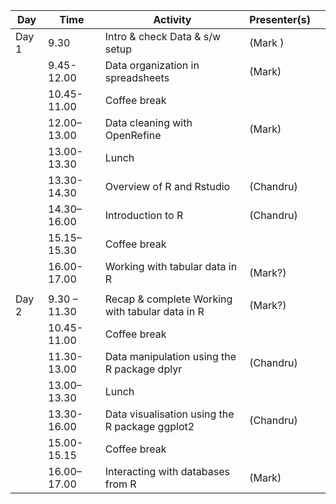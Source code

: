 | Day  | Time       | Activity                 | Presenter(s)|   |
|-------|--------------|-------------------------------------------------|------------------|---|
| Day 1 | 9.30         | Intro & check Data & s/w setup                  | (Mark ) |   |
|       | 9.45-12.00   | Data organization in spreadsheets               | (Mark)          |   |
|       | 10.45-11.00  |   Coffee break                        |     |   |
|       | 12.00–13.00  | Data cleaning with OpenRefine                   | (Mark)           |   |
|       | 13.00-13.30  | Lunch                                           |                  |   |
|       | 13.30-14.30 | Overview of R and Rstudio                       | (Chandru)           |   |
|       | 14.30–16.00  | Introduction to R                               | (Chandru)         |   |
|       | 15.15–15.30  | Coffee break                                    |                  |   |
|       | 16.00-17.00  | Working with tabular data in R                  | (Mark?)         |   |
|       |              |                                                 |                  |   |
| Day 2 | 9.30 – 11.30 | Recap & complete Working with tabular data in R | (Mark?)    |   |
|       | 10.45-11.00  | Coffee break                                    |                  |   |
|       | 11.30-13.00  | Data manipulation using the R package dplyr     | (Chandru)          |   |
|       | 13.00–13.30  | Lunch                                           |                  |   |
|       | 13.30-16.00  | Data visualisation using the R package ggplot2  | (Chandru)         |   |
|       | 15.00-15.15  |  Coffee break                            |     |   |
|       | 16.00–17.00  | Interacting with databases from R               | (Mark)           |   |
